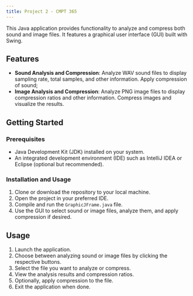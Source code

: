 ```yaml
---
title: Project 2 - CMPT 365
---
```


This Java application provides functionality to analyze and compress both sound and image files. It features a graphical user interface (GUI) built with Swing.

## Features

- **Sound Analysis and Compression**: Analyze WAV sound files to display sampling rate, total samples, and other information. Apply compression of sound;
- **Image Analysis and Compression**: Analyze PNG image files to display compression ratios and other information. Compress images and visualize the results.

## Getting Started

### Prerequisites

- Java Development Kit (JDK) installed on your system.
- An integrated development environment (IDE) such as IntelliJ IDEA or Eclipse (optional but recommended).

### Installation and Usage

1. Clone or download the repository to your local machine.
2. Open the project in your preferred IDE.
3. Compile and run the `GraphicJFrame.java` file.
4. Use the GUI to select sound or image files, analyze them, and apply compression if desired.

## Usage

1. Launch the application.
2. Choose between analyzing sound or image files by clicking the respective buttons.
3. Select the file you want to analyze or compress.
4. View the analysis results and compression ratios.
5. Optionally, apply compression to the file.
6. Exit the application when done.

